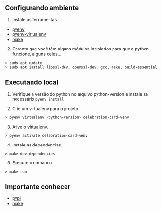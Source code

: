 ## Configurando ambiente

1. Instale as ferramentas

-   [pyenv](https://github.com/pyenv/pyenv)
-   [pyenv-virtualenv](https://github.com/pyenv/pyenv-virtualenv)
-   [make](https://www.google.com/search?q=install+make)

2. Garanta que você têm alguns módulos instalados para que o python funcione, alguns deles...

```bash
> sudo apt update
> sudo apt install libssl-dev, openssl-dev, gcc, make, build-essential
```

## Executando local

1. Verifique a versão do python no arquivo python-version e instale se necessário `pyenv install`

2. Crie um virtualenv para o projeto.

```bash
> pyenv virtualenv <python-version> celebration-card-venv
```

3. Ative o virtualenv.

```bash
> pyenv activate celebration-card-venv
```

4. Instale as dependencias.

```
> make dev-dependencies
```

5. Execute o comando

```
> make run
```

## Importante conhecer

-   [pypi](https://pypi.org/)
-   [make](https://makefiletutorial.com/)
